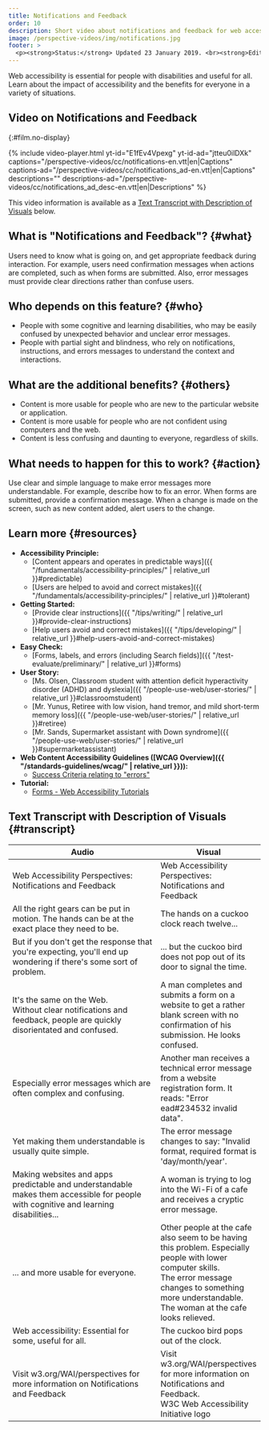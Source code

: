 ```yaml
---
title: Notifications and Feedback
order: 10
description: Short video about notifications and feedback for web accessibility - what are they, who depends on them, and what needs to happen to make them work.
image: /perspective-videos/img/notifications.jpg
footer: >
  <p><strong>Status:</strong> Updated 23 January 2019. <br><strong>Editor and project lead:</strong> <a href="https://www.w3.org/People/shadi">Shadi Abou-Zahra</a>. Developed by the <a href="https://www.w3.org/WAI/EO/">Education and Outreach Working Group (EOWG)</a> with support from the <a href="https://www.w3.org/WAI/DEV/">WAI-DEV project</a>, co-funded by the European Commission. Updated with support from the Ford Foundation. <a href="../acknowledgements/">Acknowledgements</a>.</p>
---
```


Web accessibility is essential for people with disabilities and useful
for all. Learn about the impact of accessibility and the benefits for
everyone in a variety of situations.

## Video on Notifications and Feedback
{:#film.no-display}

{% include video-player.html
    yt-id="E1fEv4Vpexg"
    yt-id-ad="jtteu0ilDXk"
    captions="/perspective-videos/cc/notifications-en.vtt|en|Captions"
    captions-ad="/perspective-videos/cc/notifications_ad-en.vtt|en|Captions"
    descriptions=""
    descriptions-ad="/perspective-videos/cc/notifications_ad_desc-en.vtt|en|Descriptions"
%}

This video information is available as a [Text Transcript with Description of Visuals](#transcript) below.

What is "Notifications and Feedback"? {#what}
-------------------------------------

Users need to know what is going on, and get appropriate feedback during
interaction. For example, users need confirmation messages when actions
are completed, such as when forms are submitted. Also, error messages
must provide clear directions rather than confuse users.

Who depends on this feature? {#who}
----------------------------

-   People with some cognitive and learning disabilities, who may be
    easily confused by unexpected behavior and unclear error messages.
-   People with partial sight and blindness, who rely on notifications,
    instructions, and errors messages to understand the context and
    interactions.

What are the additional benefits? {#others}
---------------------------------

-   Content is more usable for people who are new to the particular
    website or application.
-   Content is more usable for people who are not confident using
    computers and the web.
-   Content is less confusing and daunting to everyone, regardless of
    skills.

What needs to happen for this to work? {#action}
--------------------------------------

Use clear and simple language to make error messages more
understandable. For example, describe how to fix an error. When forms
are submitted, provide a confirmation message. When a change is made on
the screen, such as new content added, alert users to the change.

Learn more {#resources}
----------

-   **Accessibility Principle:**
    -   [Content appears and operates in predictable
        ways]({{ "/fundamentals/accessibility-principles/" | relative_url }}#predictable)
    -   [Users are helped to avoid and correct
        mistakes]({{ "/fundamentals/accessibility-principles/" | relative_url }}#tolerant)
-   **Getting Started:**
    -   [Provide clear
        instructions]({{ "/tips/writing/" | relative_url }}#provide-clear-instructions)
    -   [Help users avoid and correct
        mistakes]({{ "/tips/developing/" | relative_url }}#help-users-avoid-and-correct-mistakes)
-   **Easy Check:**
    -   [Forms, labels, and errors (including Search
        fields)]({{ "/test-evaluate/preliminary/" | relative_url }}#forms)
-   **User Story:**
    -   [Ms. Olsen, Classroom student with attention deficit
        hyperactivity disorder (ADHD) and
        dyslexia]({{ "/people-use-web/user-stories/" | relative_url }}#classroomstudent)
    -   [Mr. Yunus, Retiree with low vision, hand tremor, and mild
        short-term memory
        loss]({{ "/people-use-web/user-stories/" | relative_url }}#retiree)
    -   [Mr. Sands, Supermarket assistant with Down
        syndrome]({{ "/people-use-web/user-stories/" | relative_url }}#supermarketassistant)
-   **Web Content Accessibility Guidelines ([WCAG
    Overview]({{ "/standards-guidelines/wcag/" | relative_url }})):**
    -   [Success Criteria relating to
        "errors"](https://www.w3.org/WAI/WCAG21/quickref/?tags=errors)
-   **Tutorial:**
    -   [Forms - Web Accessibility
        Tutorials](https://www.w3.org/WAI/tutorials/)

## Text Transcript with Description of Visuals {#transcript}

<table>
  <thead>
    <tr>
      <th width="65%">Audio</th>
      <th>Visual</th>
    </tr>
  </thead>
  <tbody>
    <tr>
      <td>Web Accessibility Perspectives: Notifications and Feedback</td>
      <td>Web Accessibility Perspectives:<br>
        Notifications and Feedback</td>
    </tr>
    <tr>
      <td>All the right gears can be put in motion. The hands can be at the exact place they need to be.</td>
      <td>The hands on a cuckoo clock reach twelve...</td>
    </tr>
    <tr>
      <td> But if you don't get the response that you're expecting, you'll end up wondering if there's some sort of problem.<br></td>
      <td>... but the cuckoo bird does not pop out of its door to signal the time.</td>
    </tr>
    <tr>
      <td>It's the same on the Web.<br>
        Without clear notifications and feedback, people are quickly disorientated and confused.<br></td>
      <td>A man completes and submits a form on a website to get a rather blank screen with no confirmation of his submission. He looks confused.</td>
    </tr>
    <tr>
      <td>Especially error messages which are often complex and confusing.<br></td>
      <td>Another man receives a technical error message from a website registration form. It reads: &quot;Error ead#234532 invalid data&quot;.</td>
    </tr>
    <tr>
      <td>Yet making them understandable is usually quite simple.<br></td>
      <td>The error message changes to say: &quot;Invalid format, required format is 'day/month/year'.</td>
    </tr>
    <tr>
      <td>Making websites and apps predictable and understandable makes them accessible for people with cognitive and learning disabilities...<br></td>
      <td>A woman is trying to log into the Wi-Fi of a cafe and receives a cryptic error message.</td>
    </tr>
    <tr>
      <td>... and more usable for everyone.<br></td>
      <td>Other people at the cafe also seem to be having this problem. Especially people with lower computer skills.<br>
        The error message changes to something more understandable. The woman at the cafe looks relieved.</td>
    </tr>
    <tr>
      <td>Web accessibility: Essential for some, useful for all.</td>
      <td>The cuckoo bird pops out of the clock.</td>
    </tr>
    <tr>
      <td>Visit w3.org/WAI/perspectives for more information on Notifications and Feedback</td>
      <td>Visit<br>
        w3.org/WAI/perspectives<br>
        for more information on<br>
        Notifications and Feedback.<br>
        W3C Web Accessibility Initiative logo</td>
    </tr>
  </tbody>
</table>
